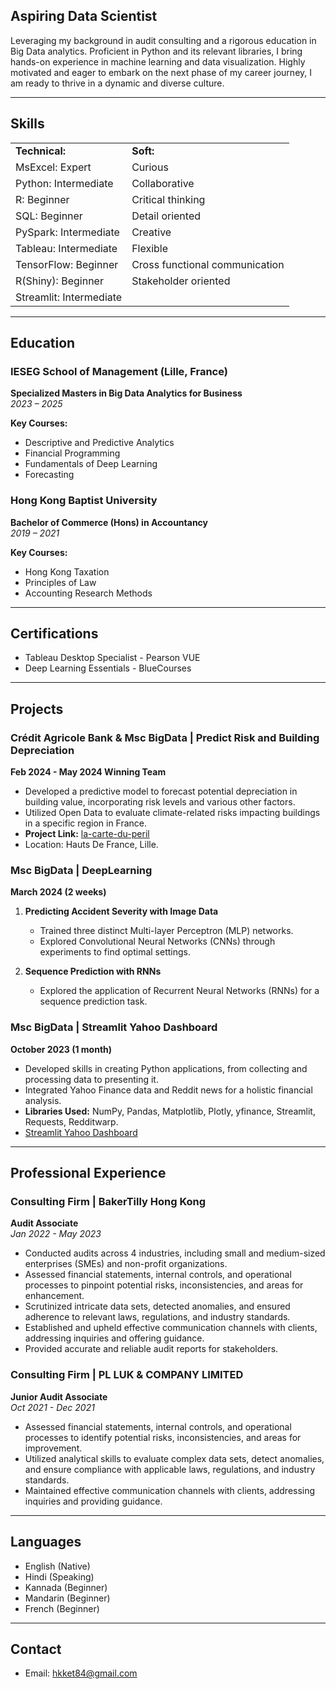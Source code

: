 
## Aspiring Data Scientist

Leveraging my background in audit consulting and a rigorous education in Big Data analytics. Proficient in Python and its relevant libraries, I bring hands-on experience in machine learning and data visualization. Highly motivated and eager to embark on the next phase of my career journey, I am ready to thrive in a dynamic and diverse culture.


---

## Skills

<table>
  <tr>
    <td><b>Technical:</b></td>
    <td><b>Soft:</b></td>
  </tr>
  <tr>
    <td>MsExcel: Expert</td>
    <td>Curious</td>
  </tr>
  <tr>
    <td>Python: Intermediate</td>
    <td>Collaborative</td>
  </tr>
  <tr>
    <td>R: Beginner</td>
    <td>Critical thinking</td>
  </tr>
  <tr>
    <td>SQL: Beginner</td>
    <td>Detail oriented</td>
  </tr>
  <tr>
    <td>PySpark: Intermediate</td>
    <td>Creative</td>
  </tr>
  <tr>
    <td>Tableau: Intermediate</td>
    <td>Flexible</td>
  </tr>
  <tr>
    <td>TensorFlow: Beginner</td>
    <td>Cross functional communication</td>
  </tr>
  <tr>
    <td>R(Shiny): Beginner</td>
    <td>Stakeholder oriented</td>
  </tr>
  <tr>
    <td>Streamlit: Intermediate</td>
  </tr>
</table>

---
## Education

### IESEG School of Management (Lille, France)
**Specialized Masters in Big Data Analytics for Business**  
_2023 – 2025_

**Key Courses:**
- Descriptive and Predictive Analytics
- Financial Programming
- Fundamentals of Deep Learning
- Forecasting

### Hong Kong Baptist University
**Bachelor of Commerce (Hons) in Accountancy**  
_2019 – 2021_

**Key Courses:**
- Hong Kong Taxation
- Principles of Law
- Accounting Research Methods

---

## Certifications

- Tableau Desktop Specialist - Pearson VUE
- Deep Learning Essentials - BlueCourses

---

## Projects

### Crédit Agricole Bank & Msc BigData | Predict Risk and Building Depreciation
**Feb 2024 - May 2024 Winning Team**

- Developed a predictive model to forecast potential depreciation in building value, incorporating risk levels and various other factors.
- Utilized Open Data to evaluate climate-related risks impacting buildings in a specific region in France.
- **Project Link:** [la-carte-du-peril](https://la-carte-du-peril.streamlit.app/)
- Location: Hauts De France, Lille.

### Msc BigData | DeepLearning
**March 2024 (2 weeks)**

1. **Predicting Accident Severity with Image Data**
    - Trained three distinct Multi-layer Perceptron (MLP) networks.
    - Explored Convolutional Neural Networks (CNNs) through experiments to find optimal settings.

2. **Sequence Prediction with RNNs**
    - Explored the application of Recurrent Neural Networks (RNNs) for a sequence prediction task.

### Msc BigData | Streamlit Yahoo Dashboard
**October 2023 (1 month)**

- Developed skills in creating Python applications, from collecting and processing data to presenting it.
- Integrated Yahoo Finance data and Reddit news for a holistic financial analysis.
- **Libraries Used:** NumPy, Pandas, Matplotlib, Plotly, yfinance, Streamlit, Requests, Redditwarp.
- [Streamlit Yahoo Dashboard](https://k10b-ubiquitous-novo-journey.streamlit.app/)

---

## Professional Experience

### Consulting Firm | BakerTilly Hong Kong
**Audit Associate**  
_Jan 2022 - May 2023_

- Conducted audits across 4 industries, including small and medium-sized enterprises (SMEs) and non-profit organizations.
- Assessed financial statements, internal controls, and operational processes to pinpoint potential risks, inconsistencies, and areas for enhancement.
- Scrutinized intricate data sets, detected anomalies, and ensured adherence to relevant laws, regulations, and industry standards.
- Established and upheld effective communication channels with clients, addressing inquiries and offering guidance.
- Provided accurate and reliable audit reports for stakeholders.

### Consulting Firm | PL LUK & COMPANY LIMITED
**Junior Audit Associate**  
_Oct 2021 - Dec 2021_

- Assessed financial statements, internal controls, and operational processes to identify potential risks, inconsistencies, and areas for improvement.
- Utilized analytical skills to evaluate complex data sets, detect anomalies, and ensure compliance with applicable laws, regulations, and industry standards.
- Maintained effective communication channels with clients, addressing inquiries and providing guidance.

---

## Languages

- English (Native)
- Hindi (Speaking)
- Kannada (Beginner)
- Mandarin (Beginner)
- French (Beginner)

---

## Contact

- Email: hkket84@gmail.com
